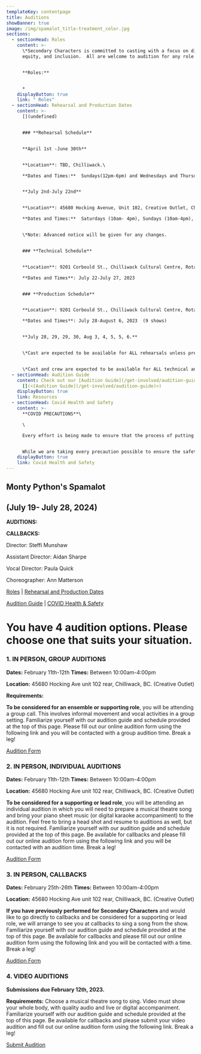 ```yaml
---
templateKey: contentpage
title: Auditions
showBanner: true
image: /img/spamalot_title-treatment_color.jpg
sections:
  - sectionHead: Roles
    content: >-
      \*Secondary Characters is committed to casting with a focus on diversity,
      equity, and inclusion.  All are welcome to audition for any role.


      **Roles:**


      *
    displayButton: true
    link: " Roles"
  - sectionHead: Rehearsal and Production Dates
    content: >-
      [](undefined)


      ### **Rehearsal Schedule**


      **April 1st -June 30th** 


      **Location**: TBD, Chilliwack.\

      **Dates and Times:**  Sundays(12pm-6pm) and Wednesdays and Thursdays (5pm-8pm)


      **July 2nd-July 22nd**


      **Location**: 45680 Hocking Avenue, Unit 102, Creative Outlet, Chilliwack.\

      **Dates and Times:**  Saturdays (10am- 4pm), Sundays (10am-4pm), Wednesdays and Thursdays (6:00pm-10:00pm)


      \*Note: Advanced notice will be given for any changes.


      ### **Technical Schedule**


      **Location**: 9201 Corbould St., Chilliwack Cultural Centre, Rotary Hall Theatre, Chilliwack.\

      **Dates and Times**: July 22-July 27, 2023  


      ### **Production Schedule**


      **Location**: 9201 Corbould St., Chilliwack Cultural Centre, Rotary Hall Theatre, Chilliwack.\

      **Dates and Times**: July 28-August 6, 2023  (9 shows)


      **July 28, 29, 29, 30, Aug 3, 4, 5, 5, 6.**


      \*Cast are expected to be available for ALL rehearsals unless previously discussed with director.


      \*Cast and crew are expected to be available for ALL technical and production dates.
  - sectionHead: Audition Guide
    content: Check out our [Audition Guide](/get-involved/audition-guide)
      [](<[Audition Guide](/get-involved/audition-guide)>)
    displayButton: true
    link: Resources
  - sectionHead: Covid Health and Safety
    content: >-
      **COVID PRECAUTIONS**\

      \

      Every effort is being made to ensure that the process of putting on *Seussical,* from auditions to performance, will comply with all current safety restrictions as outlined by the BC Ministry of Health and BC Centre for Disease Control. 


      While we are taking every precaution possible to ensure the safety of all cast, crew and audience members, we understand that everyone has different comfort levels around Covid and wish to do our best to accommodate these different comfort levels
    displayButton: true
    link: Covid Health and Safety
---
```

## Monty Python's Spamalot 

## (July 19- July 28, 2024)

**AUDITIONS:**  

**CALLBACKS:**  

Director:  Steffi Munshaw

Assistant Director:  Aidan Sharpe

Vocal Director:  Paula Quick

Choreographer:  Ann Matterson

[Roles](#roles) | [Rehearsal and Production Dates ](<#rehearsal and production dates>)

[Audition Guide](<#audition guide>) | [COVID Health & Safety](#covid%20health%20and%20safety)

# **You have 4 audition options. Please choose one that suits your situation.**

### **1.  IN PERSON, GROUP AUDITIONS**

**Dates:**  February 11th-12th   **Times:**  Between 10:00am-4:00pm

**Location:**  45680 Hocking Ave unit 102 rear, Chilliwack, BC.  (Creative Outlet)

**Requirements:**  

**To be considered for an ensemble or supporting role**, you will be attending a group call.  This involves informal movement and vocal activities in a group setting.   Familiarize yourself with our audition guide and schedule provided at the top of this page.   Please fill out our online audition form using the following link and you will be contacted with a group audition time.  Break a leg!

 [Audition Form](https://forms.gle/q5Wy6r4JMA3VNDEL8)

### **2.  IN PERSON, INDIVIDUAL AUDITIONS**

**Dates:**  February 11th-12th   **Times:**  Between 10:00am-4:00pm

**Location:**  45680 Hocking Ave unit 102 rear, Chilliwack, BC.  (Creative Outlet)

**To be considered for a supporting or lead role**, you will be attending an individual audition in which you will need to prepare a musical theatre song and bring your piano sheet music (or digital karaoke accompaniment) to the audition. Feel free to bring a head shot and resume to auditions as well, but it is not required.  Familiarize yourself with our audition guide and schedule provided at the top of this page. Be available for callbacks and please fill out our online audition form using the following link and you will be contacted with an audition time.  Break a leg!

 [Audition Form](https://forms.gle/q5Wy6r4JMA3VNDEL8)

### **3.  IN PERSON, CALLBACKS**

**Dates:**  February 25th-26th   **Times:**  Between 10:00am-4:00pm

**Location:**  45680 Hocking Ave unit 102 rear, Chilliwack, BC.  (Creative Outlet)

**If you have previously performed for Secondary Characters** and would like to go directly to callbacks and be considered for a supporting or lead role, we will arrange to see you at callbacks to sing a song from the show.  Familiarize yourself with our audition guide and schedule provided at the top of this page. Be available for callbacks and please fill out our online audition form using the following link and you will be contacted with a time.  Break a leg!

 [Audition Form](https://forms.gle/q5Wy6r4JMA3VNDEL8)

### **4.  VIDEO AUDITIONS**

**Submissions due February 12th, 2023.** 

**Requirements:**  Choose a musical theatre song to sing. Video must show your whole body, with quality audio and live or digital accompaniment.  Familiarize yourself with our audition guide and schedule provided at the top of this page. Be available for callbacks and please submit your video audition and fill out our online audition form using the following link.  Break a leg!

 [Submit Audition](https://forms.gle/q5Wy6r4JMA3VNDEL8)